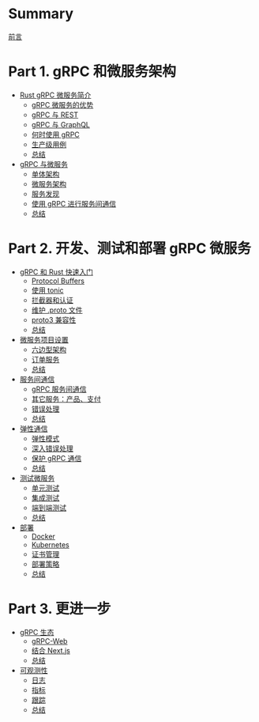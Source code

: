 # Summary

[前言](./preface.md)

# Part 1. gRPC 和微服务架构

- [Rust gRPC 微服务简介](./ch01/index.md)
  - [gRPC 微服务的优势](./ch01/benefit.md)
  - [gRPC 与 REST](./ch01/grpc-vs-rest.md)
  - [gRPC 与 GraphQL]()
  - [何时使用 gRPC](./ch01/when-use-grpc.md)
  - [生产级用例](./ch01/production-use-case.md)
  - [总结](./ch01/summarize.md)
- [gRPC 与微服务](./ch02/index.md)
  - [单体架构](./ch02/monolithic.md)
  - [微服务架构](./ch02/microservices.md)
  - [服务发现](./ch02/service-discovery.md)
  - [使用 gRPC 进行服务间通信](./ch02/interservice-communication.md)
  - [总结](./ch02/summarize.md)

# Part 2. 开发、测试和部署 gRPC 微服务

- [gRPC 和 Rust 快速入门](./ch03/index.md)
  - [Protocol Buffers](./ch03/protobuf.md)
  - [使用 tonic](./ch03/tonic.md)
  - [拦截器和认证](./ch03/interceptor-authentication.md)
  - [维护 .proto 文件](./ch03/maintain-proto-file.md)
  - [proto3 兼容性](./ch03/proto3-compatibility.md)
  - [总结]()
- [微服务项目设置]()
  - [六边型架构]()
  - [订单服务]()
  - [总结]()
- [服务间通信]()
  - [gRPC 服务间通信]()
  - [其它服务：产品、支付]()
  - [错误处理]()
  - [总结]()
- [弹性通信]()
  - [弹性模式]()
  - [深入错误处理]()
  - [保护 gRPC 通信]()
  - [总结]()
- [测试微服务]()
  - [单元测试]()
  - [集成测试]()
  - [端到端测试]()
  - [总结]()
- [部署]()
  - [Docker]()
  - [Kubernetes]()
  - [证书管理]()
  - [部署策略]()
  - [总结]()

# Part 3. 更进一步

- [gRPC 生态]()
  - [gRPC-Web](./ch09/gRPC-Web.md)
  - [结合 Next.js](./ch09/nextjs.md)
  - [总结]()
- [可观测性]()
  - [日志]()
  - [指标]()
  - [跟踪]()
  - [总结]()
